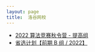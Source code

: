 ```yaml
---
layout: page
title:  洛谷网校
---
```


* [2022 算法竞赛秋令营 - 提高组](luogu-class/yugu22atg)
* [省选计划【前期 B 组 / 2022】](luogu-class/yugu22sx1b)